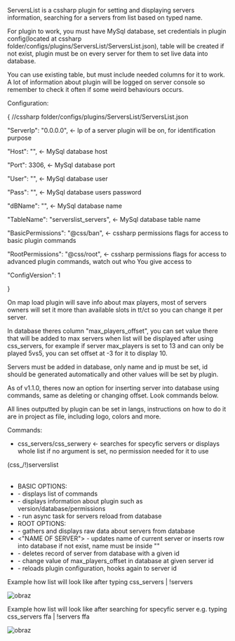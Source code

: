 ServersList is a cssharp plugin for setting and displaying servers information, searching for a servers from list based on typed name.

For plugin to work, you must have MySql database, set credentials in plugin config(located at cssharp folder/configs/plugins/ServersList/ServersList.json), table will be created if not exist, plugin must be on every server for them to set live data into database.

You can use existing table, but must include needed columns for it to work. A lot of information about plugin will be logged on server console so remember to check it often if some weird behaviours occurs.

Configuration:

{ //cssharp folder/configs/plugins/ServersList/ServersList.json
  
  "ServerIp": "0.0.0.0", <- Ip of a server plugin will be on, for identification purpose
  
  "Host": "", <- MySql database host
  
  "Port": 3306, <- MySql database port
  
  "User": "", <- MySql database user
  
  "Pass": "", <- MySql database users password
  
  "dBName": "", <- MySql database name
  
  "TableName": "serverslist_servers", <- MySql database table name
  
  "BasicPermissions": "@css/ban", <- cssharp permissions flags for access to basic plugin commands
  
  "RootPermissions": "@css/root", <- cssharp permissions flags for access to advanced plugin commands, watch out who You give access to
  
  "ConfigVersion": 1
  
}

On map load plugin will save info about max players, most of servers owners will set it more than available slots in tt/ct so you can change it per server.

In database theres column "max_players_offset", you can set value there that will be added to max servers when list will be displayed after using css_servers, for example if server max_players is set to 13 and can only be played 5vs5, you can set offset at -3 for it to display 10.

Servers must be added in database, only name and ip must be set, id should be generated automatically and other values will be set by plugin.

As of v1.1.0, theres now an option for inserting server into database using commands, same as deleting or changing offset. Look commands below.

All lines outputted by plugin can be set in langs, instructions on how to do it are in project as file, including logo, colors and more.

Commands:

- css_servers/css_serwery <name> <- searches for specyfic servers or displays whole list if no argument is set, no permission needed for it to use
  
(css_/!)serverslist <OPTION> <ARGUMENTS>
-  BASIC OPTIONS:
-  <HELP> - displays list of commands
-  <INFO> - displays information about plugin such as version/database/permissions
-  <RSERVERS> - run async task for servers reload from database
-  ROOT OPTIONS:
-  <LIST> - gathers and displays raw data about servers from database
-  <NAME> <"NAME OF SERVER"> - updates name of current server or inserts row into database if not exist, name must be inside ""
-  <DELETE> <SERVER ID> - deletes record of server from database with a given id
-  <OFFSET> <SERVER ID> <NEW VALUE> - change value of max_players_offset in database at given server id
-  <RELOAD> - reloads plugin configuration, hooks again to server id

Example how list will look like after typing css_servers | !servers

![obraz](https://github.com/HSMANIA-net/ServersList/assets/37087934/2fba1e0c-2f60-4767-871d-544723d5357c)

Example how list will look like after searching for specyfic server e.g. typing css_servers ffa | !servers ffa

![obraz](https://github.com/HSMANIA-net/ServersList/assets/37087934/94ea79c1-bae9-480e-acee-f1000e7ae0fd)
